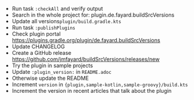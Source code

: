 - Run task `:checkAll` and verify output
- Search in the whole project for: plugin.de.fayard.buildSrcVersions  
- Update all versions`plugin/build.gradle.kts`
- Run task `:publishPlugins` 
- Check plugin portal https://plugins.gradle.org/plugin/de.fayard.buildSrcVersions
- Update CHANGELOG
- Create a GitHub release https://github.com/jmfayard/buildSrcVersions/releases/new
- Try the plugin in sample projects
- Update `:plugin_version:` in `README.adoc`
- Otherwise update the README
- Increment `version` in `{plugin,sample-kotlin,sample-groovy}/build.kts`
- Increment the version in recent articles that talk about the plugin
